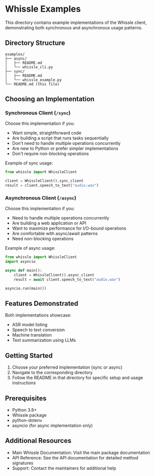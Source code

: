 # Whissle Examples

This directory contains example implementations of the Whissle client, demonstrating both synchronous and asynchronous usage patterns.

## Directory Structure

```
examples/
├── async/
│   ├── README.md
│   └── whissle_cli.py
├── sync/
│   ├── README.md
│   └── whissle_example.py
└── README.md (this file)
```

## Choosing an Implementation

### Synchronous Client (`/sync`)
Choose this implementation if you:
- Want simple, straightforward code
- Are building a script that runs tasks sequentially
- Don't need to handle multiple operations concurrently
- Are new to Python or prefer simpler implementations
- Don't require non-blocking operations

Example of sync usage:
```python
from whissle import WhissleClient

client = WhissleClient().sync_client
result = client.speech_to_text("audio.wav")
```

### Asynchronous Client (`/async`)
Choose this implementation if you:
- Need to handle multiple operations concurrently
- Are building a web application or API
- Want to maximize performance for I/O-bound operations
- Are comfortable with async/await patterns
- Need non-blocking operations

Example of async usage:
```python
from whissle import WhissleClient
import asyncio

async def main():
    client = WhissleClient().async_client
    result = await client.speech_to_text("audio.wav")

asyncio.run(main())
```

## Features Demonstrated

Both implementations showcase:
- ASR model listing
- Speech to text conversion
- Machine translation
- Text summarization using LLMs

## Getting Started

1. Choose your preferred implementation (sync or async)
2. Navigate to the corresponding directory
3. Follow the README in that directory for specific setup and usage instructions

## Prerequisites

- Python 3.8+
- Whissle package
- python-dotenv
- asyncio (for async implementation only)

## Additional Resources

- Main Whissle Documentation: Visit the main package documentation
- API Reference: See the API documentation for detailed method signatures
- Support: Contact the maintainers for additional help
